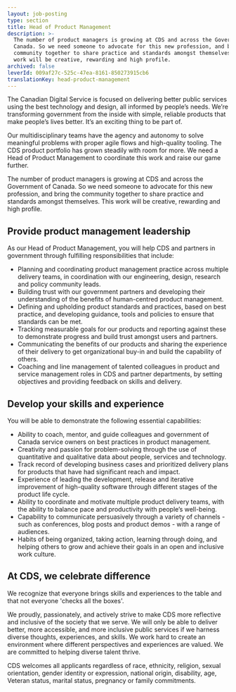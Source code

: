 ```yaml
---
layout: job-posting
type: section
title: Head of Product Management
description: >-
  The number of product managers is growing at CDS and across the Government of
  Canada. So we need someone to advocate for this new profession, and bring the
  community together to share practice and standards amongst themselves. This
  work will be creative, rewarding and high profile.
archived: false
leverId: 009af27c-525c-47ea-8161-850273915cb6
translationKey: head-product-management
---
```

The Canadian Digital Service is focused on delivering better public services using the best technology and design, all informed by people’s needs. We’re transforming government from the inside with simple, reliable products that make people’s lives better. It’s an exciting thing to be part of.

Our multidisciplinary teams have the agency and autonomy to solve meaningful problems with proper agile flows and high-quality tooling. The CDS product portfolio has grown steadily with room for more. We need a Head of Product Management to coordinate this work and raise our game further.

The number of product managers is growing at CDS and across the Government of Canada. So we need someone to advocate for this new profession, and bring the community together to share practice and standards amongst themselves. This work will be creative, rewarding and high profile.

## Provide product management leadership

As our Head of Product Management, you will help CDS and partners in government through fulfilling responsibilities that include:

* Planning and coordinating product management practice across multiple delivery teams, in coordination with our engineering, design, research and policy community leads.
* Building trust with our government partners and developing their understanding of the benefits of human-centred product management.
* Defining and upholding product standards and practices, based on best practice, and developing guidance, tools and policies to ensure that standards can be met.
* Tracking measurable goals for our products and reporting against these to demonstrate progress and build trust amongst users and partners.
* Communicating the benefits of our products and sharing the experience of their delivery to get organizational buy-in and build the capability of others.
* Coaching and line management of talented colleagues in product and service management roles in CDS and partner departments, by setting objectives and providing feedback on skills and delivery.

## Develop your skills and experience

You will be able to demonstrate the following essential capabilities:

* Ability to coach, mentor, and guide colleagues and government of Canada service owners on best practices in product management.
* Creativity and passion for problem-solving through the use of quantitative and qualitative data about people, services and technology.
* Track record of developing business cases and prioritized delivery plans for products that have had significant reach and impact.
* Experience of leading the development, release and iterative improvement of high-quality software through different stages of the product life cycle.
* Ability to coordinate and motivate multiple product delivery teams, with the ability to balance pace and productivity with people’s well-being.
* Capability to communicate persuasively through a variety of channels - such as conferences, blog posts and product demos - with a range of audiences.
* Habits of being organized, taking action, learning through doing, and helping others to grow and achieve their goals in an open and inclusive work culture.

## At CDS, we celebrate difference

We recognize that everyone brings skills and experiences to the table and that not everyone 'checks all the boxes'.

We proudly, passionately, and actively strive to make CDS more reflective and inclusive of the society that we serve. We will only be able to deliver better, more accessible, and more inclusive public services if we harness diverse thoughts, experiences, and skills. We work hard to create an environment where different perspectives and experiences are valued. We are committed to helping diverse talent thrive.

CDS welcomes all applicants regardless of race, ethnicity, religion, sexual orientation, gender identity or expression, national origin, disability, age, Veteran status, marital status, pregnancy or family commitments.
